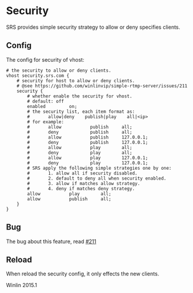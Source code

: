 # Security

SRS provides simple security strategy to allow or deny specifies clients.

## Config

The config for security of vhost:

```
# the security to allow or deny clients.
vhost security.srs.com {
    # security for host to allow or deny clients.
    # @see https://github.com/winlinvip/simple-rtmp-server/issues/211   
    security {
        # whether enable the security for vhost.
        # default: off
        enabled         on;
        # the security list, each item format as:
        #       allow|deny    publish|play    all|<ip>
        # for example:
        #       allow           publish     all;
        #       deny            publish     all;
        #       allow           publish     127.0.0.1;
        #       deny            publish     127.0.0.1;
        #       allow           play        all;
        #       deny            play        all;
        #       allow           play        127.0.0.1;
        #       deny            play        127.0.0.1;
        # SRS apply the following simple strategies one by one:
        #       1. allow all if security disabled.
        #       2. default to deny all when security enabled.
        #       3. allow if matches allow strategy.
        #       4. deny if matches deny strategy.
        allow           play        all;
        allow           publish     all;
    }
}
```

## Bug

The bug about this feature, read [#211](https://github.com/winlinvip/simple-rtmp-server/issues/211)

## Reload

When reload the security config, it only effects the new clients.

Winlin 2015.1